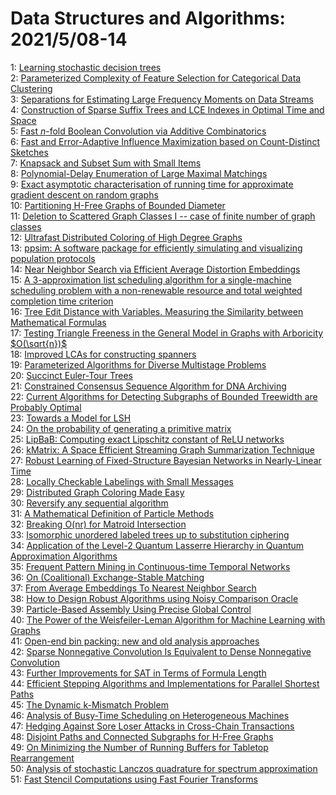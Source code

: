 # Data Structures and Algorithms: 2021/5/08-14  
1: [Learning stochastic decision trees](https://doi.org/10.48550/arXiv.2105.03594)  
2: [Parameterized Complexity of Feature Selection for Categorical Data  Clustering](https://doi.org/10.48550/arXiv.2105.03753)  
3: [Separations for Estimating Large Frequency Moments on Data Streams](https://doi.org/10.48550/arXiv.2105.03773)  
4: [Construction of Sparse Suffix Trees and LCE Indexes in Optimal Time and  Space](https://doi.org/10.48550/arXiv.2105.03782)  
5: [Fast $n$-fold Boolean Convolution via Additive Combinatorics](https://doi.org/10.48550/arXiv.2105.03968)  
6: [Fast and Error-Adaptive Influence Maximization based on Count-Distinct  Sketches](https://doi.org/10.48550/arXiv.2105.04023)  
7: [Knapsack and Subset Sum with Small Items](https://doi.org/10.48550/arXiv.2105.04035)  
8: [Polynomial-Delay Enumeration of Large Maximal Matchings](https://doi.org/10.48550/arXiv.2105.04146)  
9: [Exact asymptotic characterisation of running time for approximate  gradient descent on random graphs](https://doi.org/10.48550/arXiv.2105.04228)  
10: [Partitioning H-Free Graphs of Bounded Diameter](https://doi.org/10.48550/arXiv.2105.04588)  
11: [Deletion to Scattered Graph Classes I -- case of finite number of graph  classes](https://doi.org/10.48550/arXiv.2105.04660)  
12: [Ultrafast Distributed Coloring of High Degree Graphs](https://doi.org/10.48550/arXiv.2105.04700)  
13: [ppsim: A software package for efficiently simulating and visualizing  population protocols](https://doi.org/10.48550/arXiv.2105.04702)  
14: [Near Neighbor Search via Efficient Average Distortion Embeddings](https://doi.org/10.48550/arXiv.2105.04712)  
15: [A 3-approximation list scheduling algorithm for a single-machine  scheduling problem with a non-renewable resource and total weighted  completion time criterion](https://doi.org/10.48550/arXiv.2105.04735)  
16: [Tree Edit Distance with Variables. Measuring the Similarity between  Mathematical Formulas](https://doi.org/10.48550/arXiv.2105.04802)  
17: [Testing Triangle Freeness in the General Model in Graphs with Arboricity  $O(\sqrt{n})$](https://doi.org/10.48550/arXiv.2105.04809)  
18: [Improved LCAs for constructing spanners](https://doi.org/10.48550/arXiv.2105.04847)  
19: [Parameterized Algorithms for Diverse Multistage Problems](https://doi.org/10.48550/arXiv.2105.04856)  
20: [Succinct Euler-Tour Trees](https://doi.org/10.48550/arXiv.2105.04965)  
21: [Constrained Consensus Sequence Algorithm for DNA Archiving](https://doi.org/10.48550/arXiv.2105.04993)  
22: [Current Algorithms for Detecting Subgraphs of Bounded Treewidth are  Probably Optimal](https://doi.org/10.48550/arXiv.2105.05062)  
23: [Towards a Model for LSH](https://doi.org/10.48550/arXiv.2105.05130)  
24: [On the probability of generating a primitive matrix](https://doi.org/10.48550/arXiv.2105.05383)  
25: [LipBaB: Computing exact Lipschitz constant of ReLU networks](https://doi.org/10.48550/arXiv.2105.05495)  
26: [kMatrix: A Space Efficient Streaming Graph Summarization Technique](https://doi.org/10.48550/arXiv.2105.05503)  
27: [Robust Learning of Fixed-Structure Bayesian Networks in Nearly-Linear  Time](https://doi.org/10.48550/arXiv.2105.05555)  
28: [Locally Checkable Labelings with Small Messages](https://doi.org/10.48550/arXiv.2105.05574)  
29: [Distributed Graph Coloring Made Easy](https://doi.org/10.48550/arXiv.2105.05575)  
30: [Reversify any sequential algorithm](https://doi.org/10.48550/arXiv.2105.05626)  
31: [A Mathematical Definition of Particle Methods](https://doi.org/10.48550/arXiv.2105.05637)  
32: [Breaking O(nr) for Matroid Intersection](https://doi.org/10.48550/arXiv.2105.05673)  
33: [Isomorphic unordered labeled trees up to substitution ciphering](https://doi.org/10.48550/arXiv.2105.05685)  
34: [Application of the Level-$2$ Quantum Lasserre Hierarchy in Quantum  Approximation Algorithms](https://doi.org/10.48550/arXiv.2105.05698)  
35: [Frequent Pattern Mining in Continuous-time Temporal Networks](https://doi.org/10.48550/arXiv.2105.06399)  
36: [On (Coalitional) Exchange-Stable Matching](https://doi.org/10.48550/arXiv.2105.05725)  
37: [From Average Embeddings To Nearest Neighbor Search](https://doi.org/10.48550/arXiv.2105.05761)  
38: [How to Design Robust Algorithms using Noisy Comparison Oracle](https://doi.org/10.48550/arXiv.2105.05782)  
39: [Particle-Based Assembly Using Precise Global Control](https://doi.org/10.48550/arXiv.2105.05784)  
40: [The Power of the Weisfeiler-Leman Algorithm for Machine Learning with  Graphs](https://doi.org/10.48550/arXiv.2105.05911)  
41: [Open-end bin packing: new and old analysis approaches](https://doi.org/10.48550/arXiv.2105.05923)  
42: [Sparse Nonnegative Convolution Is Equivalent to Dense Nonnegative  Convolution](https://doi.org/10.48550/arXiv.2105.05984)  
43: [Further Improvements for SAT in Terms of Formula Length](https://doi.org/10.48550/arXiv.2105.06131)  
44: [Efficient Stepping Algorithms and Implementations for Parallel Shortest  Paths](https://doi.org/10.48550/arXiv.2105.06145)  
45: [The Dynamic k-Mismatch Problem](https://doi.org/10.48550/arXiv.2105.06166)  
46: [Analysis of Busy-Time Scheduling on Heterogeneous Machines](https://doi.org/10.48550/arXiv.2105.06287)  
47: [Hedging Against Sore Loser Attacks in Cross-Chain Transactions](https://doi.org/10.48550/arXiv.2105.06322)  
48: [Disjoint Paths and Connected Subgraphs for H-Free Graphs](https://doi.org/10.48550/arXiv.2105.06349)  
49: [On Minimizing the Number of Running Buffers for Tabletop Rearrangement](https://doi.org/10.48550/arXiv.2105.06357)  
50: [Analysis of stochastic Lanczos quadrature for spectrum approximation](https://doi.org/10.48550/arXiv.2105.06595)  
51: [Fast Stencil Computations using Fast Fourier Transforms](https://doi.org/10.48550/arXiv.2105.06676)  